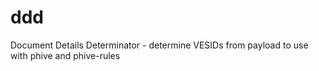 # ddd
Document Details Determinator - determine VESIDs from payload to use with phive and phive-rules
